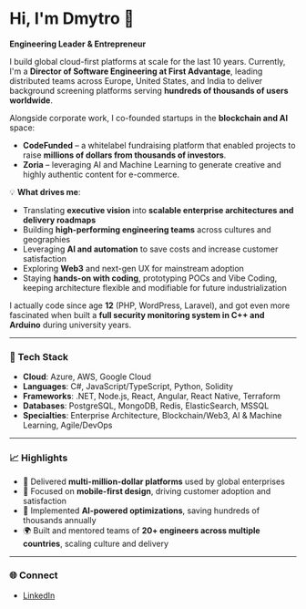 # Hi, I'm Dmytro 👋  

**Engineering Leader & Entrepreneur**  

I build global cloud-first platforms at scale for the last 10 years. 
Currently, I'm a **Director of Software Engineering at First Advantage**, leading distributed teams across Europe, United States, and India to deliver background screening platforms serving **hundreds of thousands of users worldwide**.  

Alongside corporate work, I co-founded startups in the **blockchain and AI** space:  
- **CodeFunded** – a whitelabel fundraising platform that enabled projects to raise **millions of dollars from thousands of investors**.  
- **Zoria** – leveraging AI and Machine Learning to generate creative and highly authentic content for e-commerce.  

💡 **What drives me**:  
- Translating **executive vision** into **scalable enterprise architectures and delivery roadmaps**  
- Building **high-performing engineering teams** across cultures and geographies  
- Leveraging **AI and automation** to save costs and increase customer satisfaction  
- Exploring **Web3** and next-gen UX for mainstream adoption  
- Staying **hands-on with coding**, prototyping POCs and Vibe Coding, keeping architecture flexible and modifiable for future industrialization

I actually code since age **12** (PHP, WordPress, Laravel), and got even more fascinated when built a **full security monitoring system in C++ and Arduino** during university years.    

---

### 🔧 Tech Stack
- **Cloud**: Azure, AWS, Google Cloud  
- **Languages**: C#, JavaScript/TypeScript, Python, Solidity  
- **Frameworks**: .NET, Node.js, React, Angular, React Native, Terraform
- **Databases**: PostgreSQL, MongoDB, Redis, ElasticSearch, MSSQL  
- **Specialties**: Enterprise Architecture, Blockchain/Web3, AI & Machine Learning, Agile/DevOps  

---

### 📈 Highlights
- 🚀 Delivered **multi-million-dollar platforms** used by global enterprises  
- 📱 Focused on **mobile-first design**, driving customer adoption and satisfaction  
- 🤖 Implemented **AI-powered optimizations**, saving hundreds of thousands annually  
- 🌍 Built and mentored teams of **20+ engineers across multiple countries**, scaling culture and delivery  

---

### 🌐 Connect
- [LinkedIn](https://www.linkedin.com/in/morozovda/)
